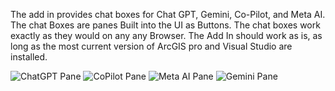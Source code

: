 The add in provides chat boxes for Chat GPT, Gemini, Co-Pilot, and Meta AI.
The chat Boxes are panes Built into the UI as Buttons.
The chat boxes work exactly as they would on any any Browser.
The Add In should work as is, as long as the most current version of ArcGIS pro and Visual Studio are installed.

![ChatGPT Pane](https://github.com/Ol-Faithful/ArcGPT/assets/157438593/43c6c145-1bb3-4a68-9e80-17d02735d98c)
![CoPilot Pane](https://github.com/Ol-Faithful/ArcGPT/assets/157438593/419b992b-c3d3-4792-8d43-53a72ab9c17e)
![Meta AI Pane](https://github.com/Ol-Faithful/ArcGPT/assets/157438593/51555f63-5e1f-4d89-83b3-462a98a7794f)
![Gemini Pane](https://github.com/Ol-Faithful/ArcGPT/assets/157438593/752580b9-b760-4995-854f-08f2792ff32e)
